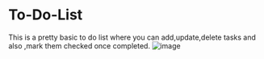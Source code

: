 # To-Do-List
This is a pretty basic to do list where you can add,update,delete tasks and also ,mark them checked once completed.
![image](https://github.com/sanvi1803/To-Do-List/assets/100112668/91e8e60d-503e-4dfa-b38d-f78b490887a8)
